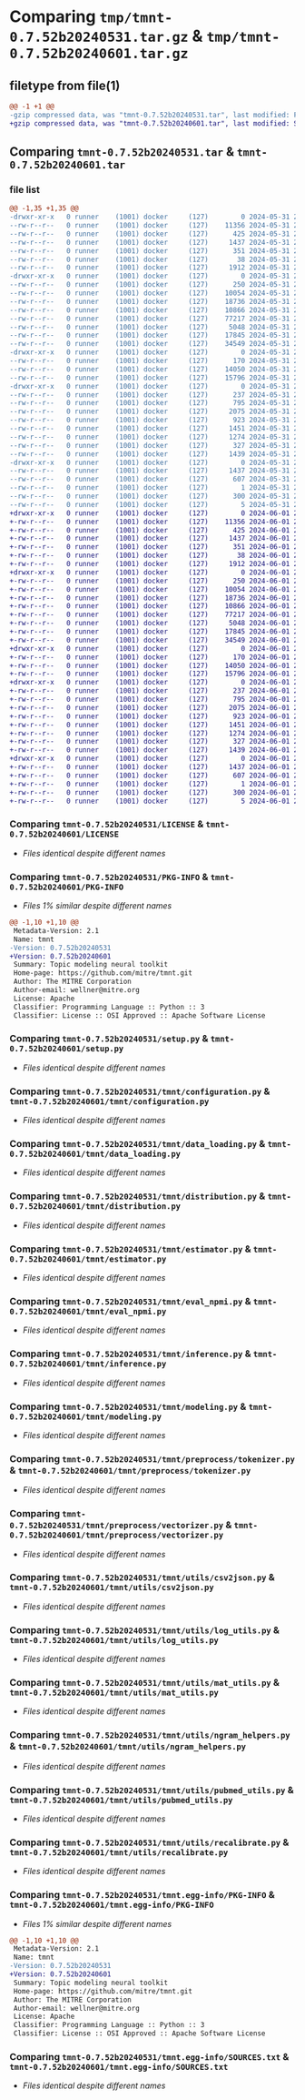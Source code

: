 # Comparing `tmp/tmnt-0.7.52b20240531.tar.gz` & `tmp/tmnt-0.7.52b20240601.tar.gz`

## filetype from file(1)

```diff
@@ -1 +1 @@
-gzip compressed data, was "tmnt-0.7.52b20240531.tar", last modified: Fri May 31 23:04:58 2024, max compression
+gzip compressed data, was "tmnt-0.7.52b20240601.tar", last modified: Sat Jun  1 23:05:15 2024, max compression
```

## Comparing `tmnt-0.7.52b20240531.tar` & `tmnt-0.7.52b20240601.tar`

### file list

```diff
@@ -1,35 +1,35 @@
-drwxr-xr-x   0 runner    (1001) docker     (127)        0 2024-05-31 23:04:58.992255 tmnt-0.7.52b20240531/
--rw-r--r--   0 runner    (1001) docker     (127)    11356 2024-05-31 23:04:50.000000 tmnt-0.7.52b20240531/LICENSE
--rw-r--r--   0 runner    (1001) docker     (127)      425 2024-05-31 23:04:50.000000 tmnt-0.7.52b20240531/NOTICE
--rw-r--r--   0 runner    (1001) docker     (127)     1437 2024-05-31 23:04:58.992255 tmnt-0.7.52b20240531/PKG-INFO
--rw-r--r--   0 runner    (1001) docker     (127)      351 2024-05-31 23:04:50.000000 tmnt-0.7.52b20240531/README.md
--rw-r--r--   0 runner    (1001) docker     (127)       38 2024-05-31 23:04:58.992255 tmnt-0.7.52b20240531/setup.cfg
--rw-r--r--   0 runner    (1001) docker     (127)     1912 2024-05-31 23:04:50.000000 tmnt-0.7.52b20240531/setup.py
-drwxr-xr-x   0 runner    (1001) docker     (127)        0 2024-05-31 23:04:58.988255 tmnt-0.7.52b20240531/tmnt/
--rw-r--r--   0 runner    (1001) docker     (127)      250 2024-05-31 23:04:50.000000 tmnt-0.7.52b20240531/tmnt/__init__.py
--rw-r--r--   0 runner    (1001) docker     (127)    10054 2024-05-31 23:04:50.000000 tmnt-0.7.52b20240531/tmnt/configuration.py
--rw-r--r--   0 runner    (1001) docker     (127)    18736 2024-05-31 23:04:50.000000 tmnt-0.7.52b20240531/tmnt/data_loading.py
--rw-r--r--   0 runner    (1001) docker     (127)    10866 2024-05-31 23:04:50.000000 tmnt-0.7.52b20240531/tmnt/distribution.py
--rw-r--r--   0 runner    (1001) docker     (127)    77217 2024-05-31 23:04:50.000000 tmnt-0.7.52b20240531/tmnt/estimator.py
--rw-r--r--   0 runner    (1001) docker     (127)     5048 2024-05-31 23:04:50.000000 tmnt-0.7.52b20240531/tmnt/eval_npmi.py
--rw-r--r--   0 runner    (1001) docker     (127)    17845 2024-05-31 23:04:50.000000 tmnt-0.7.52b20240531/tmnt/inference.py
--rw-r--r--   0 runner    (1001) docker     (127)    34549 2024-05-31 23:04:50.000000 tmnt-0.7.52b20240531/tmnt/modeling.py
-drwxr-xr-x   0 runner    (1001) docker     (127)        0 2024-05-31 23:04:58.992255 tmnt-0.7.52b20240531/tmnt/preprocess/
--rw-r--r--   0 runner    (1001) docker     (127)      170 2024-05-31 23:04:50.000000 tmnt-0.7.52b20240531/tmnt/preprocess/__init__.py
--rw-r--r--   0 runner    (1001) docker     (127)    14050 2024-05-31 23:04:50.000000 tmnt-0.7.52b20240531/tmnt/preprocess/tokenizer.py
--rw-r--r--   0 runner    (1001) docker     (127)    15796 2024-05-31 23:04:50.000000 tmnt-0.7.52b20240531/tmnt/preprocess/vectorizer.py
-drwxr-xr-x   0 runner    (1001) docker     (127)        0 2024-05-31 23:04:58.992255 tmnt-0.7.52b20240531/tmnt/utils/
--rw-r--r--   0 runner    (1001) docker     (127)      237 2024-05-31 23:04:50.000000 tmnt-0.7.52b20240531/tmnt/utils/__init__.py
--rw-r--r--   0 runner    (1001) docker     (127)      795 2024-05-31 23:04:50.000000 tmnt-0.7.52b20240531/tmnt/utils/csv2json.py
--rw-r--r--   0 runner    (1001) docker     (127)     2075 2024-05-31 23:04:50.000000 tmnt-0.7.52b20240531/tmnt/utils/log_utils.py
--rw-r--r--   0 runner    (1001) docker     (127)      923 2024-05-31 23:04:50.000000 tmnt-0.7.52b20240531/tmnt/utils/mat_utils.py
--rw-r--r--   0 runner    (1001) docker     (127)     1451 2024-05-31 23:04:50.000000 tmnt-0.7.52b20240531/tmnt/utils/ngram_helpers.py
--rw-r--r--   0 runner    (1001) docker     (127)     1274 2024-05-31 23:04:50.000000 tmnt-0.7.52b20240531/tmnt/utils/pubmed_utils.py
--rw-r--r--   0 runner    (1001) docker     (127)      327 2024-05-31 23:04:50.000000 tmnt-0.7.52b20240531/tmnt/utils/random.py
--rw-r--r--   0 runner    (1001) docker     (127)     1439 2024-05-31 23:04:50.000000 tmnt-0.7.52b20240531/tmnt/utils/recalibrate.py
-drwxr-xr-x   0 runner    (1001) docker     (127)        0 2024-05-31 23:04:58.992255 tmnt-0.7.52b20240531/tmnt.egg-info/
--rw-r--r--   0 runner    (1001) docker     (127)     1437 2024-05-31 23:04:58.000000 tmnt-0.7.52b20240531/tmnt.egg-info/PKG-INFO
--rw-r--r--   0 runner    (1001) docker     (127)      607 2024-05-31 23:04:58.000000 tmnt-0.7.52b20240531/tmnt.egg-info/SOURCES.txt
--rw-r--r--   0 runner    (1001) docker     (127)        1 2024-05-31 23:04:58.000000 tmnt-0.7.52b20240531/tmnt.egg-info/dependency_links.txt
--rw-r--r--   0 runner    (1001) docker     (127)      300 2024-05-31 23:04:58.000000 tmnt-0.7.52b20240531/tmnt.egg-info/requires.txt
--rw-r--r--   0 runner    (1001) docker     (127)        5 2024-05-31 23:04:58.000000 tmnt-0.7.52b20240531/tmnt.egg-info/top_level.txt
+drwxr-xr-x   0 runner    (1001) docker     (127)        0 2024-06-01 23:05:15.539889 tmnt-0.7.52b20240601/
+-rw-r--r--   0 runner    (1001) docker     (127)    11356 2024-06-01 23:05:06.000000 tmnt-0.7.52b20240601/LICENSE
+-rw-r--r--   0 runner    (1001) docker     (127)      425 2024-06-01 23:05:06.000000 tmnt-0.7.52b20240601/NOTICE
+-rw-r--r--   0 runner    (1001) docker     (127)     1437 2024-06-01 23:05:15.535889 tmnt-0.7.52b20240601/PKG-INFO
+-rw-r--r--   0 runner    (1001) docker     (127)      351 2024-06-01 23:05:06.000000 tmnt-0.7.52b20240601/README.md
+-rw-r--r--   0 runner    (1001) docker     (127)       38 2024-06-01 23:05:15.539889 tmnt-0.7.52b20240601/setup.cfg
+-rw-r--r--   0 runner    (1001) docker     (127)     1912 2024-06-01 23:05:06.000000 tmnt-0.7.52b20240601/setup.py
+drwxr-xr-x   0 runner    (1001) docker     (127)        0 2024-06-01 23:05:15.535889 tmnt-0.7.52b20240601/tmnt/
+-rw-r--r--   0 runner    (1001) docker     (127)      250 2024-06-01 23:05:06.000000 tmnt-0.7.52b20240601/tmnt/__init__.py
+-rw-r--r--   0 runner    (1001) docker     (127)    10054 2024-06-01 23:05:06.000000 tmnt-0.7.52b20240601/tmnt/configuration.py
+-rw-r--r--   0 runner    (1001) docker     (127)    18736 2024-06-01 23:05:06.000000 tmnt-0.7.52b20240601/tmnt/data_loading.py
+-rw-r--r--   0 runner    (1001) docker     (127)    10866 2024-06-01 23:05:06.000000 tmnt-0.7.52b20240601/tmnt/distribution.py
+-rw-r--r--   0 runner    (1001) docker     (127)    77217 2024-06-01 23:05:06.000000 tmnt-0.7.52b20240601/tmnt/estimator.py
+-rw-r--r--   0 runner    (1001) docker     (127)     5048 2024-06-01 23:05:06.000000 tmnt-0.7.52b20240601/tmnt/eval_npmi.py
+-rw-r--r--   0 runner    (1001) docker     (127)    17845 2024-06-01 23:05:06.000000 tmnt-0.7.52b20240601/tmnt/inference.py
+-rw-r--r--   0 runner    (1001) docker     (127)    34549 2024-06-01 23:05:06.000000 tmnt-0.7.52b20240601/tmnt/modeling.py
+drwxr-xr-x   0 runner    (1001) docker     (127)        0 2024-06-01 23:05:15.535889 tmnt-0.7.52b20240601/tmnt/preprocess/
+-rw-r--r--   0 runner    (1001) docker     (127)      170 2024-06-01 23:05:06.000000 tmnt-0.7.52b20240601/tmnt/preprocess/__init__.py
+-rw-r--r--   0 runner    (1001) docker     (127)    14050 2024-06-01 23:05:06.000000 tmnt-0.7.52b20240601/tmnt/preprocess/tokenizer.py
+-rw-r--r--   0 runner    (1001) docker     (127)    15796 2024-06-01 23:05:06.000000 tmnt-0.7.52b20240601/tmnt/preprocess/vectorizer.py
+drwxr-xr-x   0 runner    (1001) docker     (127)        0 2024-06-01 23:05:15.535889 tmnt-0.7.52b20240601/tmnt/utils/
+-rw-r--r--   0 runner    (1001) docker     (127)      237 2024-06-01 23:05:06.000000 tmnt-0.7.52b20240601/tmnt/utils/__init__.py
+-rw-r--r--   0 runner    (1001) docker     (127)      795 2024-06-01 23:05:06.000000 tmnt-0.7.52b20240601/tmnt/utils/csv2json.py
+-rw-r--r--   0 runner    (1001) docker     (127)     2075 2024-06-01 23:05:06.000000 tmnt-0.7.52b20240601/tmnt/utils/log_utils.py
+-rw-r--r--   0 runner    (1001) docker     (127)      923 2024-06-01 23:05:06.000000 tmnt-0.7.52b20240601/tmnt/utils/mat_utils.py
+-rw-r--r--   0 runner    (1001) docker     (127)     1451 2024-06-01 23:05:06.000000 tmnt-0.7.52b20240601/tmnt/utils/ngram_helpers.py
+-rw-r--r--   0 runner    (1001) docker     (127)     1274 2024-06-01 23:05:06.000000 tmnt-0.7.52b20240601/tmnt/utils/pubmed_utils.py
+-rw-r--r--   0 runner    (1001) docker     (127)      327 2024-06-01 23:05:06.000000 tmnt-0.7.52b20240601/tmnt/utils/random.py
+-rw-r--r--   0 runner    (1001) docker     (127)     1439 2024-06-01 23:05:06.000000 tmnt-0.7.52b20240601/tmnt/utils/recalibrate.py
+drwxr-xr-x   0 runner    (1001) docker     (127)        0 2024-06-01 23:05:15.535889 tmnt-0.7.52b20240601/tmnt.egg-info/
+-rw-r--r--   0 runner    (1001) docker     (127)     1437 2024-06-01 23:05:15.000000 tmnt-0.7.52b20240601/tmnt.egg-info/PKG-INFO
+-rw-r--r--   0 runner    (1001) docker     (127)      607 2024-06-01 23:05:15.000000 tmnt-0.7.52b20240601/tmnt.egg-info/SOURCES.txt
+-rw-r--r--   0 runner    (1001) docker     (127)        1 2024-06-01 23:05:15.000000 tmnt-0.7.52b20240601/tmnt.egg-info/dependency_links.txt
+-rw-r--r--   0 runner    (1001) docker     (127)      300 2024-06-01 23:05:15.000000 tmnt-0.7.52b20240601/tmnt.egg-info/requires.txt
+-rw-r--r--   0 runner    (1001) docker     (127)        5 2024-06-01 23:05:15.000000 tmnt-0.7.52b20240601/tmnt.egg-info/top_level.txt
```

### Comparing `tmnt-0.7.52b20240531/LICENSE` & `tmnt-0.7.52b20240601/LICENSE`

 * *Files identical despite different names*

### Comparing `tmnt-0.7.52b20240531/PKG-INFO` & `tmnt-0.7.52b20240601/PKG-INFO`

 * *Files 1% similar despite different names*

```diff
@@ -1,10 +1,10 @@
 Metadata-Version: 2.1
 Name: tmnt
-Version: 0.7.52b20240531
+Version: 0.7.52b20240601
 Summary: Topic modeling neural toolkit
 Home-page: https://github.com/mitre/tmnt.git
 Author: The MITRE Corporation
 Author-email: wellner@mitre.org
 License: Apache
 Classifier: Programming Language :: Python :: 3
 Classifier: License :: OSI Approved :: Apache Software License
```

### Comparing `tmnt-0.7.52b20240531/setup.py` & `tmnt-0.7.52b20240601/setup.py`

 * *Files identical despite different names*

### Comparing `tmnt-0.7.52b20240531/tmnt/configuration.py` & `tmnt-0.7.52b20240601/tmnt/configuration.py`

 * *Files identical despite different names*

### Comparing `tmnt-0.7.52b20240531/tmnt/data_loading.py` & `tmnt-0.7.52b20240601/tmnt/data_loading.py`

 * *Files identical despite different names*

### Comparing `tmnt-0.7.52b20240531/tmnt/distribution.py` & `tmnt-0.7.52b20240601/tmnt/distribution.py`

 * *Files identical despite different names*

### Comparing `tmnt-0.7.52b20240531/tmnt/estimator.py` & `tmnt-0.7.52b20240601/tmnt/estimator.py`

 * *Files identical despite different names*

### Comparing `tmnt-0.7.52b20240531/tmnt/eval_npmi.py` & `tmnt-0.7.52b20240601/tmnt/eval_npmi.py`

 * *Files identical despite different names*

### Comparing `tmnt-0.7.52b20240531/tmnt/inference.py` & `tmnt-0.7.52b20240601/tmnt/inference.py`

 * *Files identical despite different names*

### Comparing `tmnt-0.7.52b20240531/tmnt/modeling.py` & `tmnt-0.7.52b20240601/tmnt/modeling.py`

 * *Files identical despite different names*

### Comparing `tmnt-0.7.52b20240531/tmnt/preprocess/tokenizer.py` & `tmnt-0.7.52b20240601/tmnt/preprocess/tokenizer.py`

 * *Files identical despite different names*

### Comparing `tmnt-0.7.52b20240531/tmnt/preprocess/vectorizer.py` & `tmnt-0.7.52b20240601/tmnt/preprocess/vectorizer.py`

 * *Files identical despite different names*

### Comparing `tmnt-0.7.52b20240531/tmnt/utils/csv2json.py` & `tmnt-0.7.52b20240601/tmnt/utils/csv2json.py`

 * *Files identical despite different names*

### Comparing `tmnt-0.7.52b20240531/tmnt/utils/log_utils.py` & `tmnt-0.7.52b20240601/tmnt/utils/log_utils.py`

 * *Files identical despite different names*

### Comparing `tmnt-0.7.52b20240531/tmnt/utils/mat_utils.py` & `tmnt-0.7.52b20240601/tmnt/utils/mat_utils.py`

 * *Files identical despite different names*

### Comparing `tmnt-0.7.52b20240531/tmnt/utils/ngram_helpers.py` & `tmnt-0.7.52b20240601/tmnt/utils/ngram_helpers.py`

 * *Files identical despite different names*

### Comparing `tmnt-0.7.52b20240531/tmnt/utils/pubmed_utils.py` & `tmnt-0.7.52b20240601/tmnt/utils/pubmed_utils.py`

 * *Files identical despite different names*

### Comparing `tmnt-0.7.52b20240531/tmnt/utils/recalibrate.py` & `tmnt-0.7.52b20240601/tmnt/utils/recalibrate.py`

 * *Files identical despite different names*

### Comparing `tmnt-0.7.52b20240531/tmnt.egg-info/PKG-INFO` & `tmnt-0.7.52b20240601/tmnt.egg-info/PKG-INFO`

 * *Files 1% similar despite different names*

```diff
@@ -1,10 +1,10 @@
 Metadata-Version: 2.1
 Name: tmnt
-Version: 0.7.52b20240531
+Version: 0.7.52b20240601
 Summary: Topic modeling neural toolkit
 Home-page: https://github.com/mitre/tmnt.git
 Author: The MITRE Corporation
 Author-email: wellner@mitre.org
 License: Apache
 Classifier: Programming Language :: Python :: 3
 Classifier: License :: OSI Approved :: Apache Software License
```

### Comparing `tmnt-0.7.52b20240531/tmnt.egg-info/SOURCES.txt` & `tmnt-0.7.52b20240601/tmnt.egg-info/SOURCES.txt`

 * *Files identical despite different names*

